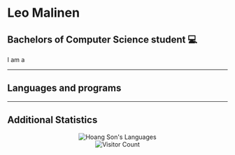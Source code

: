 # Leo Malinen 

## Bachelors of Computer Science student 💻

I am a

---
## Languages and programs

---
## Additional Statistics

<div align="center">
    <img src="https://github-readme-stats.vercel.app/api/top-langs/?username=hoangsonww&langs_count=20&theme=radical" alt="Hoang Son's Languages" />
</div>
<div align="center">
    <img src="https://visitor-badge.laobi.icu/badge?page_id=hoangsonww.hoangsonww" alt="Visitor Count" />
</div>
